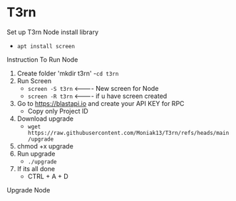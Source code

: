 # T3rn
Set up T3rn Node
install library
   - `apt install screen`

Instruction To Run Node 
1. Create folder 'mkdir t3rn'
   -`cd t3rn`
2. Run Screen
   - `screen -S t3rn`    <---- New screen for Node
   - `screen -R t3rn`    <---- if u have screen created
3. Go to https://blastapi.io and create your API KEY for RPC 
   - Copy only Project ID
4. Download upgrade 
   - `wget https://raw.githubusercontent.com/Moniak13/T3rn/refs/heads/main/upgrade`
5. chmod +x upgrade
6. Run upgrade
   - `./upgrade`
7. If its all done 
   - CTRL + A + D

Upgrade Node

